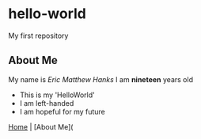 # hello-world
My first repository
## About Me
My name is *Eric Matthew Hanks*
I am **nineteen** years old
- This is my 'HelloWorld'
- I am left-handed
- I am hopeful for my future

[Home](https://github.com/EricMHanks/EricHanks-midterm/edit/main/README.md "HomePage") | [About Me](
